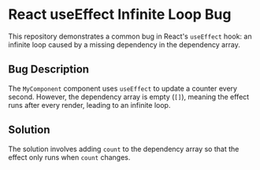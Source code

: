 # React useEffect Infinite Loop Bug

This repository demonstrates a common bug in React's `useEffect` hook: an infinite loop caused by a missing dependency in the dependency array.

## Bug Description
The `MyComponent` component uses `useEffect` to update a counter every second. However, the dependency array is empty (`[]`), meaning the effect runs after every render, leading to an infinite loop.

## Solution
The solution involves adding `count` to the dependency array so that the effect only runs when `count` changes.